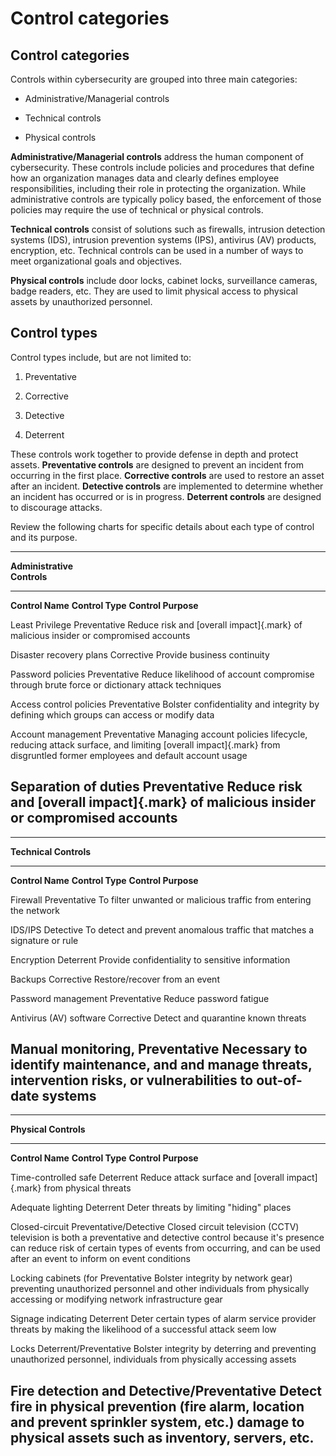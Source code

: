 # Control categories

## Control categories

Controls within cybersecurity are grouped into three main categories:

-   Administrative/Managerial controls

-   Technical controls

-   Physical controls

**Administrative/Managerial controls** address the human component of
cybersecurity. These controls include policies and procedures that
define how an organization manages data and clearly defines employee
responsibilities, including their role in protecting the organization.
While administrative controls are typically policy based, the
enforcement of those policies may require the use of technical or
physical controls.

**Technical controls** consist of solutions such as firewalls, intrusion
detection systems (IDS), intrusion prevention systems (IPS), antivirus
(AV) products, encryption, etc. Technical controls can be used in a
number of ways to meet organizational goals and objectives.

**Physical controls** include door locks, cabinet locks, surveillance
cameras, badge readers, etc. They are used to limit physical access to
physical assets by unauthorized personnel.

## Control types

Control types include, but are not limited to:

1.  Preventative

2.  Corrective

3.  Detective

4.  Deterrent

These controls work together to provide defense in depth and protect
assets. **Preventative controls** are designed to prevent an incident
from occurring in the first place. **Corrective controls** are used to
restore an asset after an incident. **Detective controls** are
implemented to determine whether an incident has occurred or is in
progress. **Deterrent controls** are designed to discourage attacks.

Review the following charts for specific details about each type of
control and its purpose.

  -----------------------------------------------------------------------
  **Administrative                                
  Controls**                                      
  ----------------------- ----------------------- -----------------------
  **Control Name**        **Control Type**        **Control Purpose**

  Least Privilege         Preventative            Reduce risk and
                                                  [overall impact]{.mark}
                                                  of malicious insider or
                                                  compromised accounts

  Disaster recovery plans Corrective              Provide business
                                                  continuity

  Password policies       Preventative            Reduce likelihood of
                                                  account compromise
                                                  through brute force or
                                                  dictionary attack
                                                  techniques

  Access control policies Preventative            Bolster confidentiality
                                                  and integrity by
                                                  defining which groups
                                                  can access or modify
                                                  data

  Account management      Preventative            Managing account
  policies                                        lifecycle, reducing
                                                  attack surface, and
                                                  limiting [overall
                                                  impact]{.mark} from
                                                  disgruntled former
                                                  employees and default
                                                  account usage

  Separation of duties    Preventative            Reduce risk and
                                                  [overall impact]{.mark}
                                                  of malicious insider or
                                                  compromised accounts
  -----------------------------------------------------------------------

  -----------------------------------------------------------------------
  **Technical Controls**                          
  ----------------------- ----------------------- -----------------------
  **Control Name**        **Control Type**        **Control Purpose**

  Firewall                Preventative            To filter unwanted or
                                                  malicious traffic from
                                                  entering the network

  IDS/IPS                 Detective               To detect and prevent
                                                  anomalous traffic that
                                                  matches a signature or
                                                  rule

  Encryption              Deterrent               Provide confidentiality
                                                  to sensitive
                                                  information

  Backups                 Corrective              Restore/recover from an
                                                  event

  Password management     Preventative            Reduce password fatigue

  Antivirus (AV) software Corrective              Detect and quarantine
                                                  known threats

  Manual monitoring,      Preventative            Necessary to identify
  maintenance, and                                and manage threats,
  intervention                                    risks, or
                                                  vulnerabilities to
                                                  out-of-date systems
  -----------------------------------------------------------------------

  ------------------------------------------------------------------------
  **Physical Controls**                            
  ----------------------- ------------------------ -----------------------
  **Control Name**        **Control Type**         **Control Purpose**

  Time-controlled safe    Deterrent                Reduce attack surface
                                                   and [overall
                                                   impact]{.mark} from
                                                   physical threats

  Adequate lighting       Deterrent                Deter threats by
                                                   limiting "hiding"
                                                   places

  Closed-circuit          Preventative/Detective   Closed circuit
  television (CCTV)                                television is both a
                                                   preventative and
                                                   detective control
                                                   because it's presence
                                                   can reduce risk of
                                                   certain types of events
                                                   from occurring, and can
                                                   be used after an event
                                                   to inform on event
                                                   conditions

  Locking cabinets (for   Preventative             Bolster integrity by
  network gear)                                    preventing unauthorized
                                                   personnel and other
                                                   individuals from
                                                   physically accessing or
                                                   modifying network
                                                   infrastructure gear

  Signage indicating      Deterrent                Deter certain types of
  alarm service provider                           threats by making the
                                                   likelihood of a
                                                   successful attack seem
                                                   low

  Locks                   Deterrent/Preventative   Bolster integrity by
                                                   deterring and
                                                   preventing unauthorized
                                                   personnel, individuals
                                                   from physically
                                                   accessing assets

  Fire detection and      Detective/Preventative   Detect fire in physical
  prevention (fire alarm,                          location and prevent
  sprinkler system, etc.)                          damage to physical
                                                   assets such as
                                                   inventory, servers,
                                                   etc.
  ------------------------------------------------------------------------
